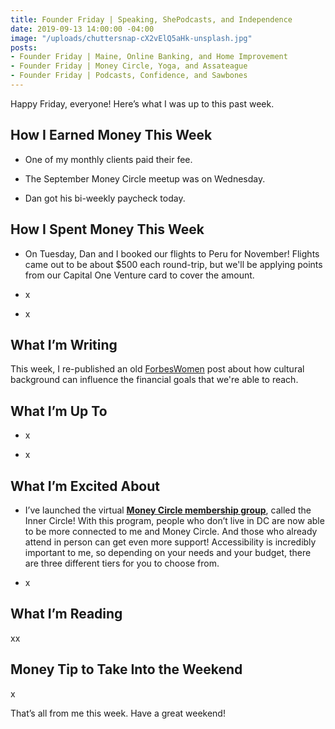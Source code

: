 ```yaml
---
title: Founder Friday | Speaking, ShePodcasts, and Independence
date: 2019-09-13 14:00:00 -04:00
image: "/uploads/chuttersnap-cX2vElQ5aHk-unsplash.jpg"
posts:
- Founder Friday | Maine, Online Banking, and Home Improvement
- Founder Friday | Money Circle, Yoga, and Assateague
- Founder Friday | Podcasts, Confidence, and Sawbones
---
```


Happy Friday, everyone! Here’s what I was up to this past week.

## **How I Earned Money This Week**

* One of my monthly clients paid their fee.

* The September Money Circle meetup was on Wednesday.

* Dan got his bi-weekly paycheck today.

## **How I Spent Money This Week**

* On Tuesday, Dan and I booked our flights to Peru for November! Flights came out to be about $500 each round-trip, but we'll be applying points from our Capital One Venture card to cover the amount.

* x

* x

## **What I’m Writing**

This week, I re-published an old [ForbesWomen](https://www.maggiegermano.com/blog/cultural-background-affects-americans-ability-to-reach-financial-goals/) post about how cultural background can influence the financial goals that we're able to reach. 

## **What I’m Up To**

* x

* x

## **What I’m Excited About**

* I’ve launched the virtual **[Money Circle membership group](https://maggiegermano.podia.com/inner-circle)**, called the Inner Circle! With this program, people who don’t live in DC are now able to be more connected to me and Money Circle. And those who already attend in person can get even more support! Accessibility is incredibly important to me, so depending on your needs and your budget, there are three different tiers for you to choose from.

* x

## **What I’m Reading**

xx

## **Money Tip to Take Into the Weekend**

x

That’s all from me this week. Have a great weekend!